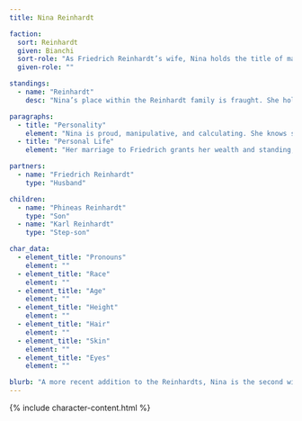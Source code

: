 ```yaml
---
title: Nina Reinhardt

faction:
  sort: Reinhardt
  given: Bianchi
  sort-role: "As Friedrich Reinhardt’s wife, Nina holds the title of matron within the household, though her influence is undercut by strained family ties at times."
  given-role: ""

standings:
  - name: "Reinhardt"
    desc: "Nina’s place within the Reinhardt family is fraught. She holds rank as Friedrich’s wife, but she is mistrusted by his first son, Karl, who sees her as an interloper. Her presence often sparks division rather than unity."

paragraphs:
  - title: "Personality"
    element: "Nina is proud, manipulative, and calculating. She knows she will never command the same respect as a blood-born Reinhardt, so she compensates by clinging to Friedrich’s authority and asserting herself in family matters where she is resented."
  - title: "Personal Life"
    element: "Her marriage to Friedrich grants her wealth and standing, but not comfort. Though she outwardly plays the role of a dutiful wife, whispers suggest she pushed hard for the match out of ambition more than affection. She often feuds with Karl sometimes openly, at times with cutting remarks disguised as pleasantries."

partners:
  - name: "Friedrich Reinhardt"
    type: "Husband"

children:
  - name: "Phineas Reinhardt"
    type: "Son"
  - name: "Karl Reinhardt"
    type: "Step-son"

char_data:
  - element_title: "Pronouns"
    element: ""
  - element_title: "Race"
    element: ""
  - element_title: "Age"
    element: ""
  - element_title: "Height"
    element: ""
  - element_title: "Hair"
    element: ""
  - element_title: "Skin"
    element: ""
  - element_title: "Eyes"
    element: ""

blurb: "A more recent addition to the Reinhardts, Nina is the second wife to Friedrich, scion of their house. Together they begat Phineas, a new heir to the Reinhardt dynasty."
---
```


{% include character-content.html %}